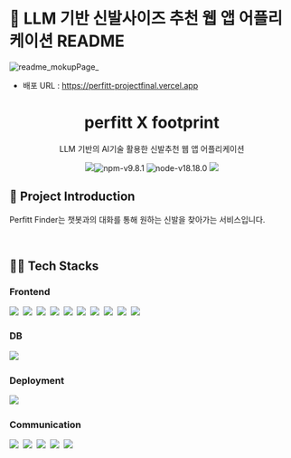 # 👟 LLM 기반 신발사이즈 추천 웹 앱 어플리케이션 README

![readme_mokupPage_](https://github.com/user-attachments/assets/269d1c71-d329-4238-8c95-fdfa137148c3)


- 배포 URL : https://perfitt-projectfinal.vercel.app
<h1 align="middle">perfitt X footprint</h1>
<p align="middle">LLM 기반의 AI기술 활용한 신발추천 웹 앱 어플리케이션</p>
<p align="center">
<img src="https://img.shields.io/badge/version-0.1.0-blue.svg?cacheSeconds=2592000" /><img alt="npm-v9.8.1" src="https://img.shields.io/badge/npm-v9.8.1-aa96da" />
<img alt="node-v18.18.0" src="https://img.shields.io/badge/node-v18.18.0-ffc7c7" />
<a href="https://slashpage.com/dodoesdid" target="_blank"><img src="https://img.shields.io/badge/-introduction-green?style=square&logo=google-chrome&logoColor=white" /></a>
</p>

## 💌 Project Introduction

<p align="left">Perfitt Finder는 챗봇과의 대화를 통해 원하는 신발을 찾아가는 서비스입니다. <br /> </p>

<br>

## 👨‍💻 Tech Stacks
 ### Frontend
<div>
  <img src="https://img.shields.io/badge/react-20232a.svg?style=for-the-badge&logo=react&logoColor=61DAFB" />&nbsp;
  <img src="https://img.shields.io/badge/typescript-007ACC.svg?style=for-the-badge&logo=typescript&logoColor=white" />&nbsp;
  <img src="https://img.shields.io/badge/vite-646CFF.svg?style=for-the-badge&logo=vite&logoColor=white" />&nbsp;
  <img src="https://img.shields.io/badge/npm-2C8EBB.svg?style=for-the-badge&logo=npm&logoColor=white" />&nbsp;
  <img src="https://img.shields.io/badge/zustand-181717.svg?style=for-the-badge&logo=zustand&logoColor=white" />&nbsp;
  <img src="https://img.shields.io/badge/axios-5A29E4.svg?style=for-the-badge&logo=axios&logoColor=white" />&nbsp;
  <img src="https://img.shields.io/badge/react--router-CA4245.svg?style=for-the-badge&logo=react-router&logoColor=white" />&nbsp;
  <img src="https://img.shields.io/badge/tailwindcss-06B6D4.svg?style=for-the-badge&logo=tailwind-css&logoColor=white" />&nbsp;
  <img src="https://img.shields.io/badge/eslint-4B32C3.svg?style=for-the-badge&logo=eslint&logoColor=white" />&nbsp;
  <img src="https://img.shields.io/badge/prettier-F7B93E.svg?style=for-the-badge&logo=prettier&logoColor=white" />&nbsp;
</div>

### DB
<div>
  <img src="https://img.shields.io/badge/firebase-FFCA28.svg?style=for-the-badge&logo=firebase&logoColor=black" />&nbsp;
</div>

### Deployment
<div>
  <img src="https://img.shields.io/badge/vercel%20pages-222222.svg?style=for-the-badge&logo=vercel&logoColor=white" />&nbsp;
</div>

### Communication
<div>
  <img src="https://img.shields.io/badge/github-181717.svg?style=for-the-badge&logo=github&logoColor=white" />&nbsp;
  <img src="https://img.shields.io/badge/discord-5865F2.svg?style=for-the-badge&logo=discord&logoColor=white" />&nbsp;
  <img src="https://img.shields.io/badge/figma-F24E1E.svg?style=for-the-badge&logo=figma&logoColor=white" />&nbsp;
  <img src="https://img.shields.io/badge/slack-4A154B.svg?style=for-the-badge&logo=slack&logoColor=white" />&nbsp;
  <img src="https://img.shields.io/badge/notion-000000.svg?style=for-the-badge&logo=notion&logoColor=white" />&nbsp;
</div>

<br />

